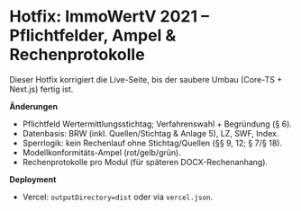 # Hotfix: ImmoWertV 2021 – Pflichtfelder, Ampel & Rechenprotokolle

Dieser Hotfix korrigiert die Live-Seite, bis der saubere Umbau (Core-TS + Next.js) fertig ist.

**Änderungen**
- Pflichtfeld Wertermittlungsstichtag; Verfahrenswahl + Begründung (§ 6).
- Datenbasis: BRW (inkl. Quellen/Stichtag & Anlage 5), LZ, SWF, Index.
- Sperrlogik: kein Rechenlauf ohne Stichtag/Quellen (§§ 9, 12; § 7/§ 18).
- Modellkonformitäts-Ampel (rot/gelb/grün).
- Rechenprotokolle pro Modul (für späteren DOCX-Rechenanhang).

**Deployment**
- Vercel: `outputDirectory=dist` oder via `vercel.json`.
